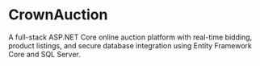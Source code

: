 # CrownAuction
A full-stack ASP.NET Core online auction platform with real-time bidding, product listings, and secure database integration using Entity Framework Core and SQL Server.
